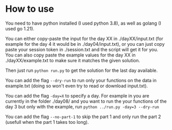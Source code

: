 # How to use
You need to have python installed (I used python 3.8), as well as golang (I used go 1.21).

You can either copy-paste the input for the day XX in ./dayXX/input.txt (for example for the day 4 it would be in ./day04/input.txt), or you can just copy paste your session token in ./session.txt and the script will get it for you.
You can also copy paste the example values for the day XX in ./dayXX/example.txt to make sure it matches the given solution.

Then just run `python run.py` to get the solution for the last day available.

You can add the flag `--dry-run` to run only your functions on the data in example.txt (doing so won't even try to read or download input.txt).

You can add the flag `-day=X` to specify a day. For example in you are currently in the folder ./day08/ and you want to run the your functions of the day 3 but only with the example, run `python ../run.py -day=3 --dry-run`

You can add the flag `--no-part-1` to skip the part 1 and only run the part 2 (usefull when the part 1 takes too long).

